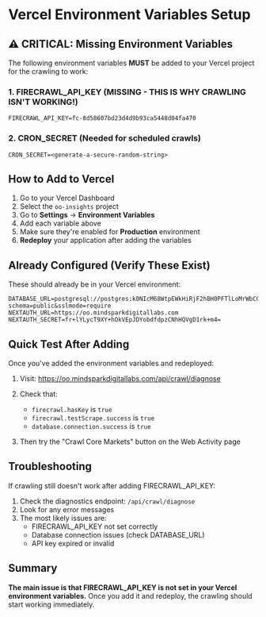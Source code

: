 # Vercel Environment Variables Setup

## ⚠️ CRITICAL: Missing Environment Variables

The following environment variables **MUST** be added to your Vercel project for the crawling to work:

### 1. FIRECRAWL_API_KEY (MISSING - THIS IS WHY CRAWLING ISN'T WORKING!)
```
FIRECRAWL_API_KEY=fc-8d58607bd23d4d9b93ca5448d04fa470
```

### 2. CRON_SECRET (Needed for scheduled crawls)
```
CRON_SECRET=<generate-a-secure-random-string>
```

## How to Add to Vercel

1. Go to your Vercel Dashboard
2. Select the `oo-insights` project
3. Go to **Settings** → **Environment Variables**
4. Add each variable above
5. Make sure they're enabled for **Production** environment
6. **Redeploy** your application after adding the variables

## Already Configured (Verify These Exist)

These should already be in your Vercel environment:

```
DATABASE_URL=postgresql://postgres:k0NIcM68WtpEWkHiRjF2h8H0PFTlLoMrWbCO2zDk050=@34.38.133.240:5432/insights?schema=public&sslmode=require
NEXTAUTH_URL=https://oo.mindsparkdigitallabs.com
NEXTAUTH_SECRET=fr+lYLycT9XY+hOkVEpJDYobdfdpzCNhHQVgD1rk+m4=
```

## Quick Test After Adding

Once you've added the environment variables and redeployed:

1. Visit: https://oo.mindsparkdigitallabs.com/api/crawl/diagnose
2. Check that:
   - `firecrawl.hasKey` is `true`
   - `firecrawl.testScrape.success` is `true`
   - `database.connection.success` is `true`

3. Then try the "Crawl Core Markets" button on the Web Activity page

## Troubleshooting

If crawling still doesn't work after adding FIRECRAWL_API_KEY:

1. Check the diagnostics endpoint: `/api/crawl/diagnose`
2. Look for any error messages
3. The most likely issues are:
   - FIRECRAWL_API_KEY not set correctly
   - Database connection issues (check DATABASE_URL)
   - API key expired or invalid

## Summary

**The main issue is that FIRECRAWL_API_KEY is not set in your Vercel environment variables.** 
Once you add it and redeploy, the crawling should start working immediately.